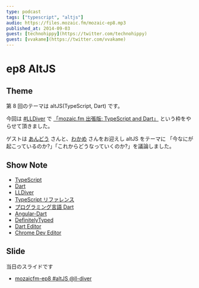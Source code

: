```yaml
---
type: podcast
tags: ["typescript", "altjs"]
audio: https://files.mozaic.fm/mozaic-ep8.mp3
published_at: 2014-09-03
guest: [technohippy](https://twitter.com/technohippy)
guest: [vvakame](https://twitter.com/vvakame)
---
```


# ep8 AltJS

## Theme

第 8 回のテーマは altJS(TypeScript, Dart) です。

今回は [#LLDiver](http://ll.jus.or.jp/2014/) で [「mozaic.fm 出張版: TypeScript and Dart」](http://ll.jus.or.jp/2014/program%23mozaic.fm) という枠をやらせて頂きました。

ゲストは [あんどう](https://twitter.com/technohippy) さんと、[わかめ](https://twitter.com/vvakame) さんをお迎えし altJS をテーマに 「今なにが起こっているのか?」「これからどうなっていくのか?」を議論しました。

## Show Note

- [TypeScript](http://www.typescriptlang.org/)
- [Dart](https://www.dartlang.org/)
- [LLDiver](http://ll.jus.or.jp/2014/)
- [TypeScript リファレンス](http://tatsu-zine.com/books/typescript-reference)
- [プログラミング言語 Dart](http://ascii.asciimw.jp/books/books/detail/978-4-04-891511-3.shtml)
- [Angular-Dart](https://angulardart.org/)
- [DefinitelyTyped](https://github.com/borisyankov/DefinitelyTyped)
- [Dart Editor](https://www.dartlang.org/tools/editor/)
- [Chrome Dev Editor](https://github.com/dart-lang/chromedeveditor)

## Slide

当日のスライドです

- [mozaicfm-ep8 #altJS @ll-diver](http://www.slideshare.net/Jxck/mozaicfm-ep8alt-jslldiver)
